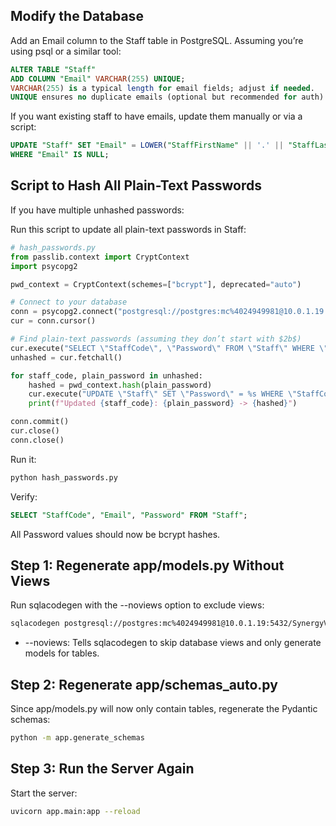 ## Modify the Database
Add an Email column to the Staff table in PostgreSQL. Assuming you’re using psql or a similar tool:

``` sql
ALTER TABLE "Staff" 
ADD COLUMN "Email" VARCHAR(255) UNIQUE;
VARCHAR(255) is a typical length for email fields; adjust if needed.
UNIQUE ensures no duplicate emails (optional but recommended for auth).
```

If you want existing staff to have emails, update them manually or via a script:

``` sql
UPDATE "Staff" SET "Email" = LOWER("StaffFirstName" || '.' || "StaffLastName" || '@example.com')
WHERE "Email" IS NULL;
```

## Script to Hash All Plain-Text Passwords
If you have multiple unhashed passwords:

Run this script to update all plain-text passwords in Staff:
``` python
# hash_passwords.py
from passlib.context import CryptContext
import psycopg2

pwd_context = CryptContext(schemes=["bcrypt"], deprecated="auto")

# Connect to your database
conn = psycopg2.connect("postgresql://postgres:mc%4024949981@10.0.1.19:5432/SynergyV")
cur = conn.cursor()

# Find plain-text passwords (assuming they don’t start with $2b$)
cur.execute("SELECT \"StaffCode\", \"Password\" FROM \"Staff\" WHERE \"Password\" NOT LIKE '$2b$%'")
unhashed = cur.fetchall()

for staff_code, plain_password in unhashed:
    hashed = pwd_context.hash(plain_password)
    cur.execute("UPDATE \"Staff\" SET \"Password\" = %s WHERE \"StaffCode\" = %s", (hashed, staff_code))
    print(f"Updated {staff_code}: {plain_password} -> {hashed}")

conn.commit()
cur.close()
conn.close()
```

Run it:
``` bash
python hash_passwords.py
```

Verify:
``` sql
SELECT "StaffCode", "Email", "Password" FROM "Staff";
```
All Password values should now be bcrypt hashes.


## Step 1: Regenerate app/models.py Without Views
Run sqlacodegen with the --noviews option to exclude views:

``` bash
sqlacodegen postgresql://postgres:mc%4024949981@10.0.1.19:5432/SynergyV --noviews > app/models.py
```
* --noviews: Tells sqlacodegen to skip database views and only generate models for tables.

## Step 2: Regenerate app/schemas_auto.py
Since app/models.py will now only contain tables, regenerate the Pydantic schemas:

``` bash
python -m app.generate_schemas
```

## Step 3: Run the Server Again
Start the server:

``` bash
uvicorn app.main:app --reload
```

